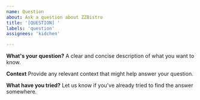 ```yaml
---
name: Question
about: Ask a question about ZZBistro
title: '[QUESTION] '
labels: 'question'
assignees: 'kidchen'

---
```


**What's your question?**
A clear and concise description of what you want to know.

**Context**
Provide any relevant context that might help answer your question.

**What have you tried?**
Let us know if you've already tried to find the answer somewhere.
